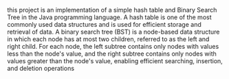 this project is an implementation of a simple hash table and Binary Search Tree in the Java programming language. A hash table is one of the most commonly used data structures and is used for efficient storage and retrieval of data. A binary search tree (BST) is a node-based data structure in which each node has at most two children, referred to as the left and right child. For each node, the left subtree contains only nodes with values less than the node's value, and the right subtree contains only nodes with values greater than the node's value, enabling efficient searching, insertion, and deletion operations
